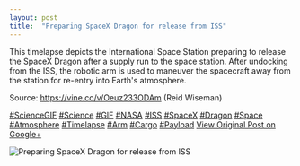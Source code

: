 ```yaml
---
layout: post
title:  "Preparing SpaceX Dragon for release from ISS"
---
```


This timelapse depicts the International Space Station preparing to release the SpaceX Dragon after a supply run to the space station. After undocking from the ISS, the robotic arm is used to maneuver the spacecraft away from the station for re-entry into Earth's atmosphere.  
  
Source: <https://vine.co/v/Oeuz233ODAm> (Reid Wiseman)  
  
[#ScienceGIF](https://plus.google.com/s/%23ScienceGIF/posts) [#Science](https://plus.google.com/s/%23Science/posts) [#GIF](https://plus.google.com/s/%23GIF/posts) [#NASA](https://plus.google.com/s/%23NASA/posts) [#ISS](https://plus.google.com/s/%23ISS/posts) [#SpaceX](https://plus.google.com/s/%23SpaceX/posts) [#Dragon](https://plus.google.com/s/%23Dragon/posts) [#Space](https://plus.google.com/s/%23Space/posts) [#Atmosphere](https://plus.google.com/s/%23Atmosphere/posts) [#Timelapse](https://plus.google.com/s/%23Timelapse/posts) [#Arm](https://plus.google.com/s/%23Arm/posts) [#Cargo](https://plus.google.com/s/%23Cargo/posts) [#Payload](https://plus.google.com/s/%23Payload/posts)
[View Original Post on Google+](https://plus.google.com/+ColinSullender/posts/6LJ7YWJGJqi)

![Preparing SpaceX Dragon for release from ISS](/assets/img/2015-06-25-Preparing-SpaceX-Dragon-for-release-from-ISS.gif)
